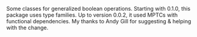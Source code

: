 Some classes for generalized boolean operations.
Starting with 0.1.0, this package uses type families.
Up to version 0.0.2, it used MPTCs with functional dependencies.
My thanks to Andy Gill for suggesting & helping with the change.
